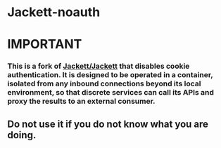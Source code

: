 # Jackett-noauth
# IMPORTANT
### This is a fork of [Jackett/Jackett](https://github.com/Jackett/Jackett) that disables cookie authentication. It is designed to be operated in a container, isolated from any inbound connections beyond its local environment, so that discrete services can call its APIs and proxy the results to an external consumer. 

## __Do not use it if you do not know what you are doing.__
